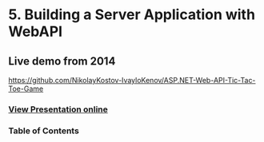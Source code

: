 # 5. Building a Server Application with WebAPI

## Live demo from 2014

https://github.com/NikolayKostov-IvayloKenov/ASP.NET-Web-API-Tic-Tac-Toe-Game

### [View Presentation online](https://rawgit.com/TelerikAcademy/Databases/master/5.%20Building-a-Server-Application-with-WebAPI/index.html)
### Table of Contents
